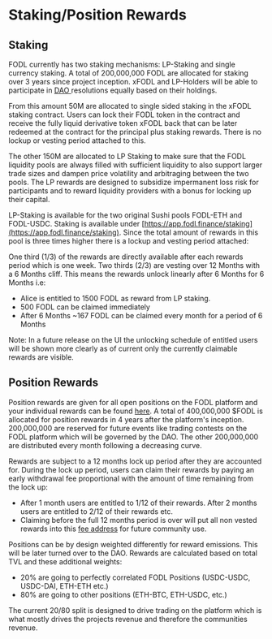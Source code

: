 # Staking/Position Rewards

## Staking

FODL currently has two staking mechanisms: LP-Staking and single currency staking. A total of 200,000,000 FODL are allocated for staking over 3 years since project inception. xFODL and LP-Holders will be able to participate in [DAO ](dao.md)resolutions equally based on their holdings.&#x20;

From this amount 50M are allocated to single sided staking in the xFODL staking contract. Users can lock their FODL token in the contract and receive the fully liquid derivative token xFODL back that can be later redeemed at the contract for the principal plus staking rewards. There is no lockup or vesting period attached to this.&#x20;

The other 150M are allocated to LP Staking to make sure that the FODL liquidity pools are always filled with sufficient liquidity to also support larger trade sizes and dampen price volatility and arbitraging between the two pools. The LP rewards are designed to subsidize impermanent loss risk for participants and to reward liquidity providers with a bonus for locking up their capital.&#x20;

LP-Staking is available for the two original Sushi pools FODL-ETH and FODL-USDC. Staking is available under [https://app.fodl.finance/staking](https://app.fodl.finance/staking). Since the total amount of rewards in this pool is three times higher there is a lockup and vesting period attached:

One third (1/3) of the rewards are directly available after each rewards period which is one week. Two thirds (2/3) are vesting over 12 Months with a 6 Months cliff. This means the rewards unlock linearly after 6 Months for 6 Months i.e:

* Alice is entitled to 1500 FODL as reward from LP staking.
* 500 FODL can be claimed immediately
* After 6 Months \~167 FODL can be claimed every month for a period of 6 Months

Note: In a future release on the UI the unlocking schedule of entitled users will be shown more clearly as of current only the currently claimable rewards are visible.

## Position Rewards

Position rewards are given for all open positions on the FODL platform and your individual rewards can be found [here](https://app.fodl.finance/rewards). A total of 400,000,000 $FODL is allocated for position rewards in 4 years after the platform's inception. 200,000,000 are reserved for future events like trading contests on the FODL platform which will be governed by the DAO. The other 200,000,000 are distributed every month following a decreasing curve.&#x20;

Rewards are subject to a 12 months lock up period after they are accounted for. During the lock up period, users can claim their rewards by paying an early withdrawal fee proportional with the amount of time remaining from the lock up:

* After 1 month users are entitled to 1/12 of their rewards. After 2 months users are entitled to 2/12 of their rewards etc.
* Claiming before the full 12 months period is over will put all non vested rewards into this [fee address](https://etherscan.io/address/0x9bC4B846317040ee649416924C5C5BA4bd16f10c) for future community use.

Positions can be by design weighted differently for reward emissions. This will be later turned over to the DAO. Rewards are calculated based on total TVL and these additional weights:

* 20% are going to perfectly correlated FODL Positions (USDC-USDC, USDC-DAI, ETH-ETH etc.)
* 80% are going to other positions (ETH-BTC, ETH-USDC, etc.)

The current 20/80 split is designed to drive trading on the platform which is what mostly drives the projects revenue and therefore the communities revenue.
